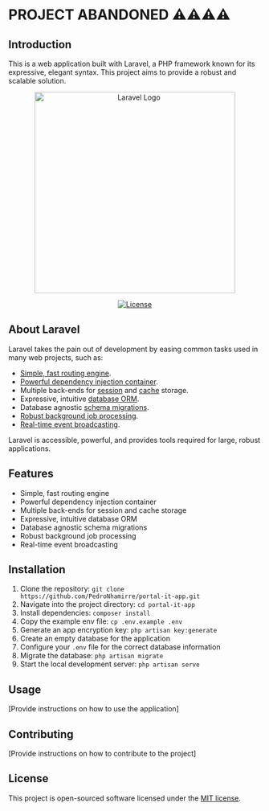 # PROJECT ABANDONED ⚠️⚠️⚠️⚠️

## Introduction

This is a web application built with Laravel, a PHP framework known for its expressive, elegant syntax. This project aims to provide a robust and scalable solution.

<p align="center"><a href="https://laravel.com" target="_blank"><img src="https://raw.githubusercontent.com/laravel/art/master/logo-lockup/5%20SVG/2%20CMYK/1%20Full%20Color/laravel-logolockup-cmyk-red.svg" width="400" alt="Laravel Logo"></a></p>

<p align="center">
<a href="https://packagist.org/packages/laravel/framework"><img src="https://img.shields.io/packagist/l/laravel/framework" alt="License"></a>
</p>

## About Laravel

Laravel takes the pain out of development by easing common tasks used in many web projects, such as:

- [Simple, fast routing engine](https://laravel.com/docs/routing).
- [Powerful dependency injection container](https://laravel.com/docs/container).
- Multiple back-ends for [session](https://laravel.com/docs/session) and [cache](https://laravel.com/docs/cache) storage.
- Expressive, intuitive [database ORM](https://laravel.com/docs/eloquent).
- Database agnostic [schema migrations](https://laravel.com/docs/migrations).
- [Robust background job processing](https://laravel.com/docs/queues).
- [Real-time event broadcasting](https://laravel.com/docs/broadcasting).

Laravel is accessible, powerful, and provides tools required for large, robust applications.



## Features

- Simple, fast routing engine
- Powerful dependency injection container
- Multiple back-ends for session and cache storage
- Expressive, intuitive database ORM
- Database agnostic schema migrations
- Robust background job processing
- Real-time event broadcasting

## Installation

1. Clone the repository: `git clone https://github.com/PedroNhamirre/portal-it-app.git`
2. Navigate into the project directory: `cd portal-it-app`
3. Install dependencies: `composer install`
4. Copy the example env file: `cp .env.example .env`
5. Generate an app encryption key: `php artisan key:generate`
6. Create an empty database for the application
7. Configure your `.env` file for the correct database information
8. Migrate the database: `php artisan migrate`
9. Start the local development server: `php artisan serve`

## Usage

[Provide instructions on how to use the application]

## Contributing

[Provide instructions on how to contribute to the project]

## License

This project is open-sourced software licensed under the [MIT license](http://opensource.org/licenses/MIT).
